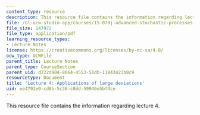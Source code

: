 ```yaml
---
content_type: resource
description: This resource file contains the information regarding lecture 4.
file: /ol-ocw-studio-app/courses/15-070j-advanced-stochastic-processes-fall-2013/ee4792e0cd8b5c36c0dd59946e5bf4ce_MIT15_070JF13_Lec4.pdf
file_size: 147972
file_type: application/pdf
learning_resource_types:
- Lecture Notes
license: https://creativecommons.org/licenses/by-nc-sa/4.0/
ocw_type: OCWFile
parent_title: Lecture Notes
parent_type: CourseSection
parent_uid: d222d904-8064-4553-51db-11843423b8c9
resourcetype: Document
title: 'Lecture 4: Applications of large deviations'
uid: ee4792e0-cd8b-5c36-c0dd-59946e5bf4ce
---
```

This resource file contains the information regarding lecture 4.